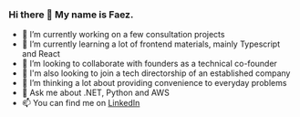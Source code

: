 ### Hi there 👋 My name is Faez.

- 🔭 I’m currently working on a few consultation projects
- 🌱 I’m currently learning a lot of frontend materials, mainly Typescript and React
- 👯 I’m looking to collaborate with founders as a technical co-founder
- 💼 I'm also looking to join a tech directorship of an established company
- 🤔 I’m thinking a lot about providing convenience to everyday problems
- 💬 Ask me about .NET, Python and AWS
- 📫 You can find me on [LinkedIn](https://www.linkedin.com/in/faezridzal)
